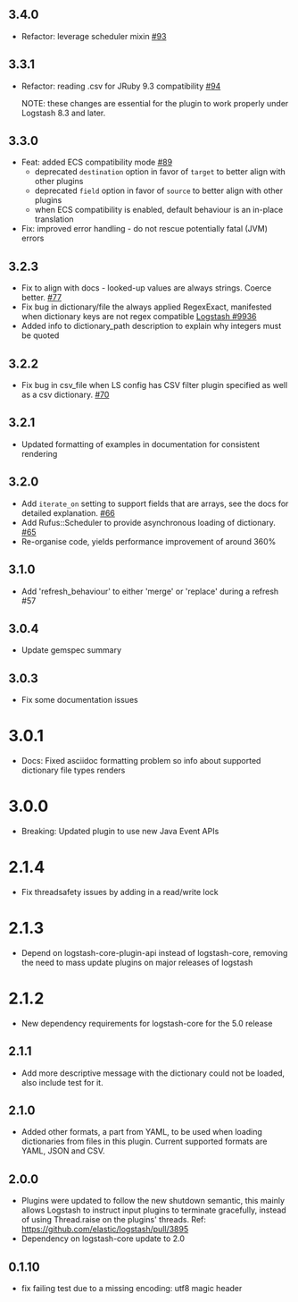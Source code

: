 ## 3.4.0
 - Refactor: leverage scheduler mixin [#93](https://github.com/logstash-plugins/logstash-filter-translate/pull/93)

## 3.3.1
  - Refactor: reading .csv for JRuby 9.3 compatibility [#94](https://github.com/logstash-plugins/logstash-filter-translate/pull/94)

    NOTE: these changes are essential for the plugin to work properly under Logstash 8.3 and later.

## 3.3.0
  - Feat: added ECS compatibility mode [#89](https://github.com/logstash-plugins/logstash-filter-translate/pull/89)
    - deprecated `destination` option in favor of `target` to better align with other plugins
    - deprecated `field` option in favor of `source` to better align with other plugins
    - when ECS compatibility is enabled, default behaviour is an in-place translation
  - Fix: improved error handling - do not rescue potentially fatal (JVM) errors

## 3.2.3
  - Fix to align with docs - looked-up values are always strings. Coerce better. [#77](https://github.com/logstash-plugins/logstash-filter-translate/pull/77)
  - Fix bug in dictionary/file the always applied RegexExact, manifested when dictionary keys are not regex compatible [Logstash #9936](https://github.com/elastic/logstash/issues/9936)
  - Added info to dictionary_path description to explain why integers must be quoted

## 3.2.2
  - Fix bug in csv_file when LS config has CSV filter plugin specified as well as a csv dictionary.
  [#70](https://github.com/logstash-plugins/logstash-filter-translate/issues/70)

## 3.2.1
  - Updated formatting of examples in documentation for consistent rendering

## 3.2.0
  - Add `iterate_on` setting to support fields that are arrays, see the docs
  for detailed explanation.
  [#66](https://github.com/logstash-plugins/logstash-filter-translate/issues/66)
  - Add Rufus::Scheduler to provide asynchronous loading of dictionary.
  [#65](https://github.com/logstash-plugins/logstash-filter-translate/issues/65)
  - Re-organise code, yields performance improvement of around 360%

## 3.1.0
  - Add 'refresh_behaviour' to either 'merge' or 'replace' during a refresh #57

## 3.0.4
  - Update gemspec summary

## 3.0.3
  - Fix some documentation issues

# 3.0.1
  - Docs: Fixed asciidoc formatting problem so info about supported dictionary file types renders

# 3.0.0
  - Breaking: Updated plugin to use new Java Event APIs

# 2.1.4
  - Fix threadsafety issues by adding in a read/write lock

# 2.1.3
  - Depend on logstash-core-plugin-api instead of logstash-core, removing the need to mass update plugins on major releases of logstash
# 2.1.2
  - New dependency requirements for logstash-core for the 5.0 release
## 2.1.1
  - Add more descriptive message with the dictionary could not be loaded,
  also include test for it.

## 2.1.0
  - Added other formats, a part from YAML, to be used when loading
  dictionaries from files in this plugin. Current supported formats are
  YAML, JSON and CSV.

## 2.0.0
  - Plugins were updated to follow the new shutdown semantic, this mainly allows Logstash to instruct input plugins to terminate gracefully,
  instead of using Thread.raise on the plugins' threads. Ref: https://github.com/elastic/logstash/pull/3895
  - Dependency on logstash-core update to 2.0

## 0.1.10
  - fix failing test due to a missing encoding: utf8 magic header
